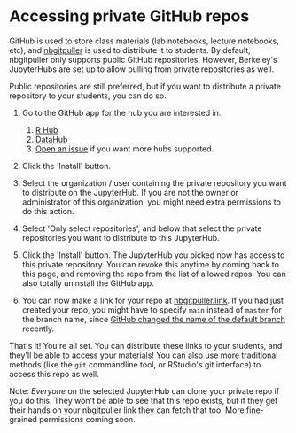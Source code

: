 # Accessing private GitHub repos

GitHub is used to store class materials (lab notebooks, lecture notebooks, etc), and
[nbgitpuller](https://jupyterhub.github.io/nbgitpuller/) is used to distribute it
to students. By default, nbgitpuller only supports public GitHub repositories. However,
Berkeley's JupyterHubs are set up to allow pulling from private repositories
as well. 

Public repositories are still preferred, but if you want to distribute a private repository
to your students, you can do so.

1. Go to the GitHub app for the hub you are interested in. 

   1. [R Hub](https://github.com/apps/berkeley-r-hub-private-repo)
   2. [DataHub](https://github.com/apps/berkeley-datahub-private-repo)
   3. [Open an issue](https://github.com/berkeley-dsep-infra/datahub/issues) if you
      want more hubs supported.

2. Click the 'Install' button.

3. Select the organization / user containing the private repository you want to distribute
   on the JupyterHub. If you are not the owner or administrator of this organization, you might
   need extra permissions to do this action.
   
4. Select 'Only select repositories', and below that select the private repositories you want
   to distribute to this JupyterHub.
   
5. Click the 'Install' button. The JupyterHub you picked now has access to this private repository.
   You can revoke this anytime by coming back to this page, and removing the repo from the list of
   allowed repos. You can also totally uninstall the GitHub app. 

6. You can now make a link for your repo at [nbgitpuller.link](http://nbgitpuller.link). If you had
   just created your repo, you might have to specify `main` instead of `master` for the branch
   name, since [GitHub changed the name of the default branch](https://github.com/github/renaming)
   recently.
   
That's it! You're all set. You can distribute these links to your students, and they'll be
able to access your materials! You can also use more traditional methods (like the `git` commandline
tool, or RStudio's git interface) to access this repo as well.

Note: *Everyone* on the selected JupyterHub can clone your private repo if you
do this. They won't be able to see that this repo exists, but if they get their
hands on your nbgitpuller link they can fetch that too. More fine-grained
permissions coming soon.
